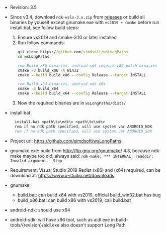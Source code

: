* Revision: 3.5
* Since v3.4, download ```ndk-wsls-3.x.zip``` from [releases](https://github.com/simdsoft/wsLongPaths/releases) or build all binaries by youself except gnumake.exe with ```vs2019 + cmake``` before run install.bat, see follow build steps:
  1. Ensure vs2019 and cmake-3.10 or later installed
  2. Run follow commands:
      ```bat
      git clone https://github.com/simdsoft/wsLongPaths
      cd wsLongPaths

      rem Build x86 binaries, android sdk require x86 patch binaries
      cmake -B build_x86 -A Win32
      cmake --build build_x86 --config Release --target INSTALL

      rem Build x64 binaries, android-ndk x64
      cmake -B build_x64
      cmake --build build_x64 --config Release --target INSTALL
      ```
  3. Now the required binaries are in `wsLongPaths/dists/`
* install.bat
    ```bat
      install.bat <path\to\ndk\> <path\to\sdk>
      rem if no ndk path specified, will use system var ANDROID_NDK
      rem if no sdk path specified, will use system var ANDROID_SDK
    ```
* Project url: https://github.com/simdsoft/wsLongPaths
* gnumake.exe: build from http://ftp.gnu.org/gnu/make/ 4.3, because ndk-make maybe too old, always said: ```ndk-make: *** INTERNAL: readdir: Invalid argument.  Stop.```
* Requirement: Visual Studio 2019 Redist (x86) and (x64) required, can be download at: https://www.x-studio.net/downloads

* gnumake: 
  * build.bat: can build x64 with vs2019, official build_win32.bat has bug
  * build_x86.bat: can build x86 with vs2019, call build.bat

* android-ndk: should use x64
* android-sdk: will have x86 tool, such as aidl.exe in build-tools/{revision}/aidl.exe also doesn't support Long Path
